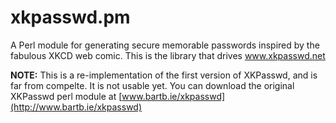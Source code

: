 xkpasswd.pm
===========

A Perl module for generating secure memorable passwords inspired by the fabulous XKCD web comic. This is the library that drives www.xkpasswd.net

**NOTE:** This is a re-implementation of the first version of XKPasswd, and is far from compelte. It is not usable yet. You can download the original XKPasswd perl module at [www.bartb.ie/xkpasswd](http://www.bartb.ie/xkpasswd)